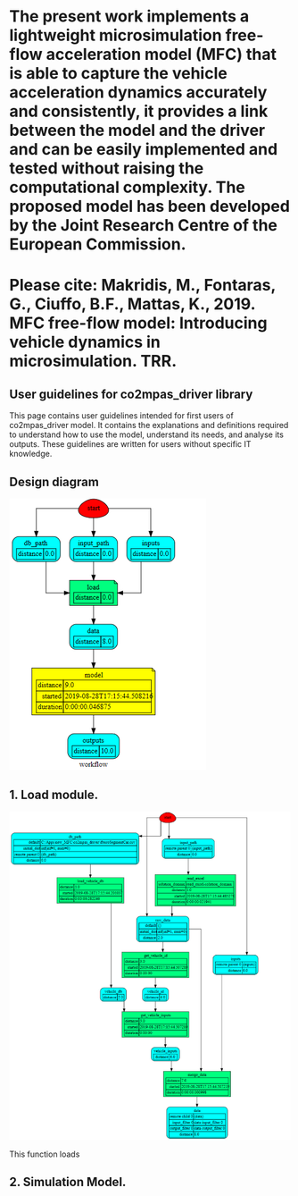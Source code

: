 # The present work implements a lightweight microsimulation free-flow acceleration model (MFC) that is able to capture the vehicle acceleration dynamics accurately and consistently, it provides a link between the model and the driver and can be easily implemented and tested without raising the computational complexity. The proposed model has been developed by the Joint Research Centre of the European Commission. 

# Please cite: Makridis, M., Fontaras, G., Ciuffo, B.F., Mattas, K., 2019. MFC free-flow model: Introducing vehicle dynamics in microsimulation. TRR.

## User guidelines for co2mpas_driver library
<!--move them to CONTRIBUTING.md -->

This page contains user guidelines intended for first users of co2mpas_driver model.
It contains the explanations and definitions required to understand how to use
the model, understand its needs, and analyse its outputs. These guidelines are
written for users without specific IT knowledge.

## Design diagram

   ![alt text](images/design.png)

## 1. Load module.
 

   ![alt text](images/load.png)

This function loads

## 2. Simulation Model. 
